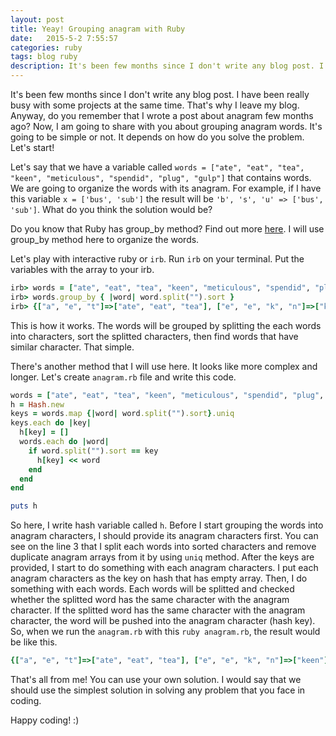 ```yaml
---
layout: post
title: Yeay! Grouping anagram with Ruby
date:   2015-5-2 7:55:57
categories: ruby
tags: blog ruby
description: It's been few months since I don't write any blog post. I have been really busy with some projects at the same time. That's why I leave my blog. Anyway, do you remember that I wrote a post about anagram few months ago? Now, I am going to share with you about grouping anagram words. It's going to be simple or not. It depends on how do you solve the problem. Let's start!
---
```

It's been few months since I don't write any blog post. I have been really busy with some projects at the same time. That's why I leave my blog. Anyway, do you remember that I wrote a post about anagram few months ago? Now, I am going to share with you about grouping anagram words. It's going to be simple or not. It depends on how do you solve the problem. Let's start! <!--more-->

Let's say that we have a variable called `words = ["ate", "eat", "tea", "keen", "meticulous", "spendid", "plug", "gulp"]` that contains words. We are going to organize the words with its anagram. For example, if I have this variable `x = ['bus', 'sub']` the result will be `'b', 's', 'u' => ['bus', 'sub']`. What do you think the solution would be?

Do you know that Ruby has group_by method? Find out more <a target="_blank" href="http://ruby-doc.org/core-2.2.2/Enumerable.html#method-i-group_by">here</a>. I will use group_by method here to organize the words.

Let's play with interactive ruby or `irb`. Run `irb` on your terminal. Put the variables with the array to your irb.

```Ruby
irb> words = ["ate", "eat", "tea", "keen", "meticulous", "spendid", "plug", "gulp"]
irb> words.group_by { |word| word.split("").sort }
irb> {["a", "e", "t"]=>["ate", "eat", "tea"], ["e", "e", "k", "n"]=>["keen"], ["c", "e", "i", "l", "m", "o", "s", "t", "u", "u"]=>["meticulous"], ["d", "d", "e", "i", "n", "p", "s"]=>["spendid"], ["g", "l", "p", "u"]=>["plug", "gulp"]}
```

This is how it works. The words will be grouped by splitting the each words into characters, sort the splitted characters, then find words that have similar character. That simple.

There's another method that I will use here. It looks like more complex and longer. Let's create `anagram.rb` file and write this code.

```Ruby
words = ["ate", "eat", "tea", "keen", "meticulous", "spendid", "plug", "gulp"]
h = Hash.new
keys = words.map {|word| word.split("").sort}.uniq
keys.each do |key|
  h[key] = []
  words.each do |word|
    if word.split("").sort == key
      h[key] << word
    end
  end
end

puts h
```

So here, I write hash variable called `h`. Before I start grouping the words into anagram characters, I should provide its anagram characters first. You can see on the line 3 that I split each words into sorted characters and remove duplicate anagram arrays from it by using `uniq` method. After the keys are provided, I start to do something with each anagram characters. I put each anagram characters as the key on hash that has empty array. Then, I do something with each words. Each words will be splitted and checked whether the splitted word has the same character with the anagram character. If the splitted word has the same character with the anagram character, the word will be pushed into the anagram character (hash key). So, when we run the `anagram.rb` with this `ruby anagram.rb`, the result would be like this.

```Ruby
{["a", "e", "t"]=>["ate", "eat", "tea"], ["e", "e", "k", "n"]=>["keen"], ["c", "e", "i", "l", "m", "o", "s", "t", "u", "u"]=>["meticulous"], ["d", "d", "e", "i", "n", "p", "s"]=>["spendid"], ["g", "l", "p", "u"]=>["plug", "gulp"]}
```

That's  all from me! You can use your own solution. I would say that we should use the simplest solution in solving any problem that you face in coding.

Happy coding! :)

